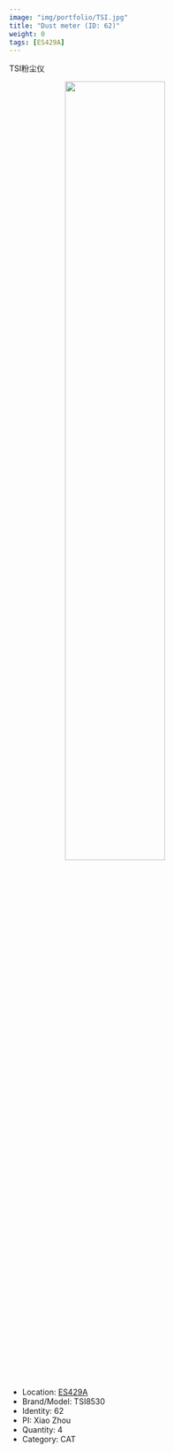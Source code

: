 ```yaml
---
image: "img/portfolio/TSI.jpg"
title: "Dust meter (ID: 62)"
weight: 0
tags: [ES429A]
---
```


TSI粉尘仪

<!--more-->

<img src="../../img/portfolio/TSI.jpg" width="60%" style="display: block; margin: auto;">

- Location: [ES429A](../../tags/es429a)
- Brand/Model: TSI8530
- Identity: 62
- PI: Xiao Zhou
- Quantity: 4
- Category: CAT






